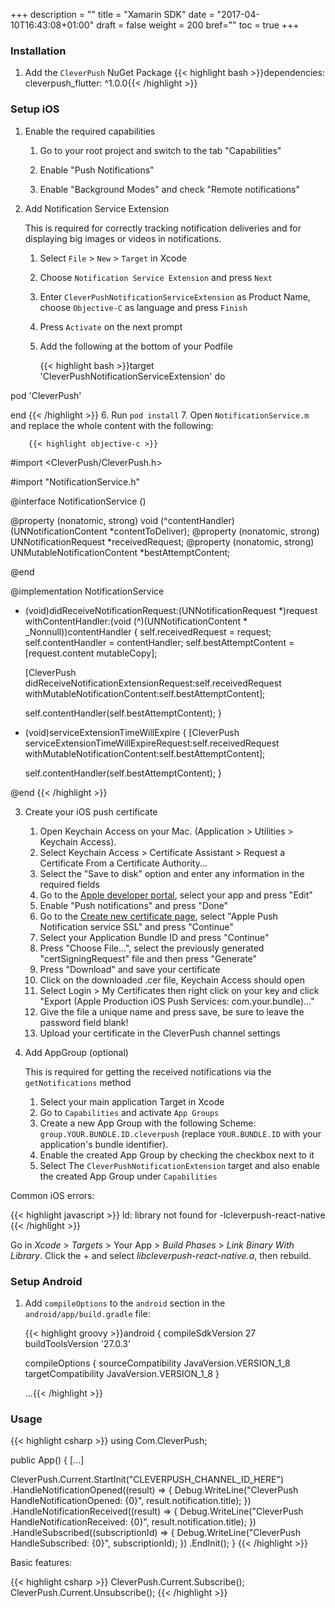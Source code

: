 +++
description = ""
title = "Xamarin SDK"
date = "2017-04-10T16:43:08+01:00"
draft = false
weight = 200
bref=""
toc = true
+++

### Installation

1. Add the `CleverPush` NuGet Package
    {{< highlight bash >}}dependencies:
    cleverpush_flutter: ^1.0.0{{< /highlight >}}


### Setup iOS

1. Enable the required capabilities

   1. Go to your root project and switch to the tab "Capabilities"
   
   2. Enable "Push Notifications"
   
   3. Enable "Background Modes" and check "Remote notifications"

2. Add Notification Service Extension

    This is required for correctly tracking notification deliveries and for displaying big images or videos in notifications.

    1. Select `File` > `New` > `Target` in Xcode
    2. Choose `Notification Service Extension` and press `Next`
    3. Enter `CleverPushNotificationServiceExtension` as Product Name, choose `Objective-C` as language and press `Finish`
    4. Press `Activate` on the next prompt
    5. Add the following at the bottom of your Podfile

        {{< highlight bash >}}target 'CleverPushNotificationServiceExtension' do

  pod 'CleverPush'

end
{{< /highlight >}}
    6. Run `pod install`
    7. Open `NotificationService.m` and replace the whole content with the following:

        {{< highlight objective-c >}}
#import <CleverPush/CleverPush.h>

#import "NotificationService.h"

@interface NotificationService ()

@property (nonatomic, strong) void (^contentHandler)(UNNotificationContent *contentToDeliver);
@property (nonatomic, strong) UNNotificationRequest *receivedRequest;
@property (nonatomic, strong) UNMutableNotificationContent *bestAttemptContent;

@end

@implementation NotificationService

- (void)didReceiveNotificationRequest:(UNNotificationRequest *)request withContentHandler:(void (^)(UNNotificationContent * _Nonnull))contentHandler {
    self.receivedRequest = request;
    self.contentHandler = contentHandler;
    self.bestAttemptContent = [request.content mutableCopy];

    [CleverPush didReceiveNotificationExtensionRequest:self.receivedRequest withMutableNotificationContent:self.bestAttemptContent];

    self.contentHandler(self.bestAttemptContent);
}

- (void)serviceExtensionTimeWillExpire {
    [CleverPush serviceExtensionTimeWillExpireRequest:self.receivedRequest withMutableNotificationContent:self.bestAttemptContent];

    self.contentHandler(self.bestAttemptContent);
}

@end
{{< /highlight >}}

3. Create your iOS push certificate

   1. Open Keychain Access on your Mac. (Application > Utilities > Keychain Access).
   2. Select Keychain Access > Certificate Assistant > Request a Certificate From a Certificate Authority...
   3. Select the "Save to disk" option and enter any information in the required fields
   4. Go to the [Apple developer portal](https://developer.apple.com/account/ios/identifier/bundle), select your app and press "Edit"
   5. Enable "Push notifications" and press "Done"
   6. Go to the [Create new certificate page](https://developer.apple.com/account/ios/certificate/create), select "Apple Push Notification service SSL" and press "Continue"
   7. Select your Application Bundle ID and press "Continue"
   8. Press "Choose File...", select the previously generated "certSigningRequest" file and then press "Generate"
   9. Press "Download" and save your certificate
   10. Click on the downloaded .cer file, Keychain Access should open
   11. Select Login > My Certificates then right click on your key and click "Export (Apple Production iOS Push Services: com.your.bundle)..."
   12. Give the file a unique name and press save, be sure to leave the password field blank!
   13. Upload your certificate in the CleverPush channel settings
   

4. Add AppGroup (optional)

    This is required for getting the received notifications via the `getNotifications` method

    1. Select your main application Target in Xcode
    2. Go to `Capabilities` and activate `App Groups`
    3. Create a new App Group with the following Scheme: `group.YOUR.BUNDLE.ID.cleverpush` (replace `YOUR.BUNDLE.ID` with your application's bundle identifier).
    4. Enable the created App Group by checking the checkbox next to it
    5. Select The `CleverPushNotificationExtension` target and also enable the created App Group under `Capabilities`


Common iOS errors:

{{< highlight javascript >}}
ld: library not found for -lcleverpush-react-native
{{< /highlight >}}

Go in *Xcode* > *Targets* > Your App > *Build Phases* > *Link Binary With Library*.
Click the + and select *libcleverpush-react-native.a*, then rebuild.


### Setup Android

1. Add `compileOptions` to the `android` section in the `android/app/build.gradle` file:

    {{< highlight groovy >}}android {
   compileSdkVersion 27
   buildToolsVersion '27.0.3'
    
   compileOptions {
     sourceCompatibility JavaVersion.VERSION_1_8
     targetCompatibility JavaVersion.VERSION_1_8
   }
    
   ...{{< /highlight >}}


### Usage

{{< highlight csharp >}}
using Com.CleverPush;

public App()
{
  [...]

  CleverPush.Current.StartInit("CLEVERPUSH_CHANNEL_ID_HERE")
  			.HandleNotificationOpened((result) =>
              {
                 Debug.WriteLine("CleverPush HandleNotificationOpened: {0}", result.notification.title);
              })
             .HandleNotificationReceived((result) =>
             {
                Debug.WriteLine("CleverPush HandleNotificationReceived: {0}", result.notification.title);
             })
  		   .HandleSubscribed((subscriptionId) =>
  		   {
  			   Debug.WriteLine("CleverPush HandleSubscribed: {0}", subscriptionId);
  		   })
             .EndInit();
}
{{< /highlight >}}


Basic features:

{{< highlight csharp >}}
CleverPush.Current.Subscribe();
CleverPush.Current.Unsubscribe();
{{< /highlight >}}
